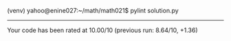 (venv) yahoo@enine027:~/math/math021$ pylint solution.py 

-------------------------------------------------------------------
Your code has been rated at 10.00/10 (previous run: 8.64/10, +1.36)
